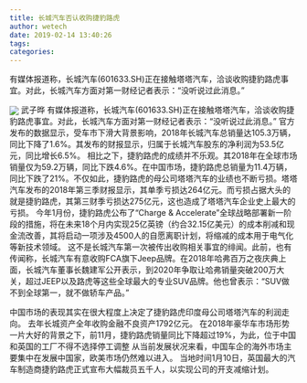 ```yaml
---
title: 长城汽车否认收购捷豹路虎
author: wetech
date: 2019-02-14 13:40:26
tags: 
categories: 
---
```

有媒体报道称，长城汽车(601633.SH)正在接触塔塔汽车，洽谈收购捷豹路虎事宜。对此，长城汽车方面对第一财经记者表示：“没听说过此消息。”
<!-- more -->
<img align="center" border="0" src="https://imgcdn.yicai.com/uppics/images/2019/02/5b5fc2e99e09b345a659f68ba984a095.jpg" />
武子晔
有媒体报道称，长城汽车(601633.SH)正在接触塔塔汽车，洽谈收购捷豹路虎事宜。对此，长城汽车方面对第一财经记者表示：“没听说过此消息。”
官方发布的数据显示，受车市下滑大背景影响，2018年长城汽车总销量达105.3万辆，同比下降了1.6%。其发布的财报显示，归属于长城汽车股东的净利润为53.5亿元，同比增长6.5%。
相比之下，捷豹路虎的成绩并不乐观。其2018年在全球市场销量仅为59.2万辆，同比下跌4.6%。在中国市场，捷豹路虎总销量为11.4万辆，同比下跌了21%。不仅如此，捷豹路虎的母公司塔塔汽车的业绩也不断亏损。塔塔汽车发布的2018年第三季财报显示，其单季亏损达264亿元。而亏损占据大头的就是捷豹路虎，其第三财季亏损达275亿元，这也造成了塔塔汽车企业史上最大的亏损。
今年1月份，捷豹路虎公布了“Charge & Accelerate”全球战略部署新一阶段的措施，将在未来18个月内实现25亿英镑（约合32.15亿美元）的成本削减和现金流改善，其将启动一项涉及4500人的自愿离职计划，将缩减的成本用于电气化等新技术领域。
这不是长城汽车第一次被传出收购相关事宜的绯闻。此前，也有传闻称，长城汽车有意收购FCA旗下Jeep品牌。在2018年哈弗百万之夜庆典上面，长城汽车董事长魏建军公开表示，到2020年争取让哈弗销量突破200万大关，超过JEEP以及路虎等这些全球最大的专业SUV品牌。他也曾表示：“SUV做不到全球第一，就不做轿车产品。”
 
 
中国市场的表现其实在很大程度上决定了捷豹路虎印度母公司塔塔汽车的利润走向。
去年长城资产全年收购金融不良资产1792亿元。
在2018年豪华车市场形势一片大好的背景之下，前11月，捷豹路虎销量同比下降超过19%，为此，位于中国和英国的工厂不得不选择停工调整
从当前发展状况来看，中国车企的海外市场主要集中在发展中国家，欧美市场仍然难以进入。
当地时间1月10日，英国最大的汽车制造商捷豹路虎正式宣布大幅裁员五千人，以实现公司的开支减缩计划。
